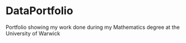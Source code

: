 # DataPortfolio
Portfolio showing my work done during my Mathematics degree at the University of Warwick
